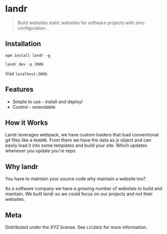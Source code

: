 # landr

> Build websites static websites for software projects with zero configuration.

## Installation

```
npm install landr -g
```

```
landr dev -p 3000
```

Visit `localhost:3000`.

## Features

* Simple to use - install and deploy!
* Control - extendable

## How it Works

Landr leverages webpack, we have custom loaders that load conventional git files like a `README`. From there we have the data as js object and can easily load it into some templates and build your site. Which updates whenever you update you're repo. 

## Why landr

You have to maintain your source code why maintain a website too?

As a software company we have a growing number of websites to build and maintain. We built landr so we could focus on our projects and not their websites.

## Meta

Distributed under the XYZ license. See ``LICENSE`` for more information.

